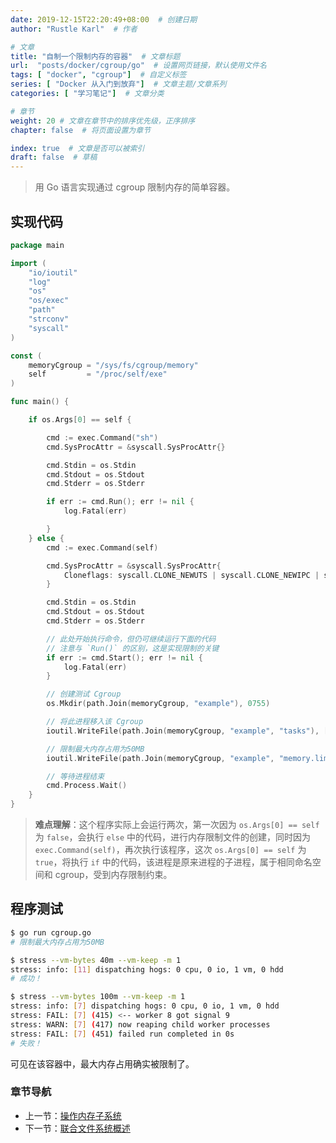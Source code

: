 ```yaml
---
date: 2019-12-15T22:20:49+08:00  # 创建日期
author: "Rustle Karl"  # 作者

# 文章
title: "自制一个限制内存的容器"  # 文章标题
url:  "posts/docker/cgroup/go"  # 设置网页链接，默认使用文件名
tags: [ "docker", "cgroup"]  # 自定义标签
series: [ "Docker 从入门到放弃"]  # 文章主题/文章系列
categories: [ "学习笔记"]  # 文章分类

# 章节
weight: 20 # 文章在章节中的排序优先级，正序排序
chapter: false  # 将页面设置为章节

index: true  # 文章是否可以被索引
draft: false  # 草稿
---
```


> 用 Go 语言实现通过 cgroup 限制内存的简单容器。

## 实现代码

```go
package main

import (
	"io/ioutil"
	"log"
	"os"
	"os/exec"
	"path"
	"strconv"
	"syscall"
)

const (
	memoryCgroup = "/sys/fs/cgroup/memory"
	self         = "/proc/self/exe"
)

func main() {

	if os.Args[0] == self {

		cmd := exec.Command("sh")
		cmd.SysProcAttr = &syscall.SysProcAttr{}

		cmd.Stdin = os.Stdin
		cmd.Stdout = os.Stdout
		cmd.Stderr = os.Stderr

		if err := cmd.Run(); err != nil {
			log.Fatal(err)

		}
	} else {
		cmd := exec.Command(self)

		cmd.SysProcAttr = &syscall.SysProcAttr{
			Cloneflags: syscall.CLONE_NEWUTS | syscall.CLONE_NEWIPC | syscall.CLONE_NEWPID | syscall.CLONE_NEWNS | syscall.CLONE_NEWUSER | syscall.CLONE_NEWNET,
		}

		cmd.Stdin = os.Stdin
		cmd.Stdout = os.Stdout
		cmd.Stderr = os.Stderr

		// 此处开始执行命令，但仍可继续运行下面的代码
		// 注意与 `Run()` 的区别，这是实现限制的关键
		if err := cmd.Start(); err != nil {
			log.Fatal(err)
		}

		// 创建测试 Cgroup
		os.Mkdir(path.Join(memoryCgroup, "example"), 0755)

		// 将此进程移入该 Cgroup
		ioutil.WriteFile(path.Join(memoryCgroup, "example", "tasks"), []byte(strconv.Itoa(cmd.Process.Pid)), 0644)

		// 限制最大内存占用为50MB
		ioutil.WriteFile(path.Join(memoryCgroup, "example", "memory.limit_in_bytes"), []byte("50m"), 0644)

		// 等待进程结束
		cmd.Process.Wait()
	}
}
```

> **难点理解**：这个程序实际上会运行两次，第一次因为 `os.Args[0] == self` 为 `false`，会执行 `else` 中的代码，进行内存限制文件的创建，同时因为 `exec.Command(self)`，再次执行该程序，这次 `os.Args[0] == self` 为 `true`，将执行 `if` 中的代码，该进程是原来进程的子进程，属于相同命名空间和 cgroup，受到内存限制约束。

## 程序测试

```bash
$ go run cgroup.go
# 限制最大内存占用为50MB

$ stress --vm-bytes 40m --vm-keep -m 1
stress: info: [11] dispatching hogs: 0 cpu, 0 io, 1 vm, 0 hdd
# 成功！

$ stress --vm-bytes 100m --vm-keep -m 1
stress: info: [7] dispatching hogs: 0 cpu, 0 io, 1 vm, 0 hdd
stress: FAIL: [7] (415) <-- worker 8 got signal 9
stress: WARN: [7] (417) now reaping child worker processes
stress: FAIL: [7] (451) failed run completed in 0s
# 失败！
```

可见在该容器中，最大内存占用确实被限制了。

### 章节导航

- 上一节：[操作内存子系统](操作内存子系统.md)
- 下一节：[联合文件系统概述](../联合文件系统/联合文件系统概述.md)
